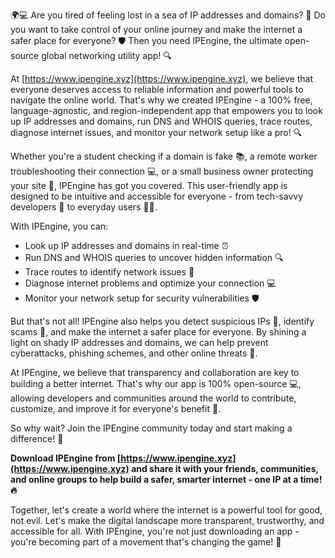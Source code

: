 🌍💻 Are you tired of feeling lost in a sea of IP addresses and domains? 🤔 Do you want to take control of your online journey and make the internet a safer place for everyone? 🛡️ Then you need IPEngine, the ultimate open-source global networking utility app! 🔍

At [https://www.ipengine.xyz](https://www.ipengine.xyz), we believe that everyone deserves access to reliable information and powerful tools to navigate the online world. That's why we created IPEngine - a 100% free, language-agnostic, and region-independent app that empowers you to look up IP addresses and domains, run DNS and WHOIS queries, trace routes, diagnose internet issues, and monitor your network setup like a pro! 🔍

Whether you're a student checking if a domain is fake 📚, a remote worker troubleshooting their connection 💻, or a small business owner protecting your site 🏢, IPEngine has got you covered. This user-friendly app is designed to be intuitive and accessible for everyone - from tech-savvy developers 🔧 to everyday users 👨‍💼.

With IPEngine, you can:

* Look up IP addresses and domains in real-time ⏰
* Run DNS and WHOIS queries to uncover hidden information 🔍
* Trace routes to identify network issues 📍
* Diagnose internet problems and optimize your connection 💻
* Monitor your network setup for security vulnerabilities 🛡️

But that's not all! IPEngine also helps you detect suspicious IPs 👀, identify scams 💸, and make the internet a safer place for everyone. By shining a light on shady IP addresses and domains, we can help prevent cyberattacks, phishing schemes, and other online threats 🚫.

At IPEngine, we believe that transparency and collaboration are key to building a better internet. That's why our app is 100% open-source 💻, allowing developers and communities around the world to contribute, customize, and improve it for everyone's benefit 👥.

So why wait? Join the IPEngine community today and start making a difference! 🚀

**Download IPEngine from [https://www.ipengine.xyz](https://www.ipengine.xyz) and share it with your friends, communities, and online groups to help build a safer, smarter internet - one IP at a time! 🔥**

Together, let's create a world where the internet is a powerful tool for good, not evil. Let's make the digital landscape more transparent, trustworthy, and accessible for all. With IPEngine, you're not just downloading an app - you're becoming part of a movement that's changing the game! 💪